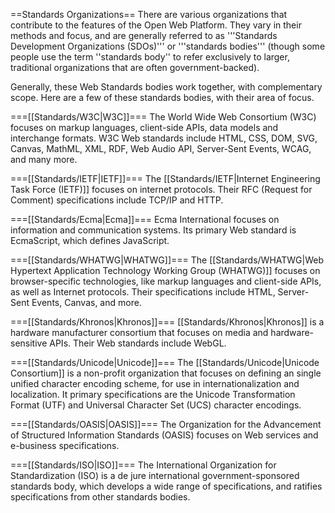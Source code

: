 ==Standards Organizations==
There are various organizations that contribute to the features of the Open Web Platform. They vary in their methods and focus, and are generally referred to as '''Standards Development Organizations (SDOs)''' or '''standards bodies''' (though some people use the term ''standards body'' to refer exclusively to larger, traditional organizations that are often government-backed).

Generally, these Web Standards bodies work together, with complementary scope. Here are a few of these standards bodies, with their area of focus.

===[[Standards/W3C|W3C]]===
The World Wide Web Consortium (W3C) focuses on markup languages, client-side APIs, data models and interchange formats. W3C Web standards include HTML, CSS, DOM, SVG, Canvas, MathML, XML, RDF, Web Audio API, Server-Sent Events, WCAG, and many more.

===[[Standards/IETF|IETF]]===
The [[Standards/IETF|Internet Engineering Task Force (IETF)]] focuses on internet protocols. Their RFC (Request for Comment) specifications include TCP/IP and HTTP. 

===[[Standards/Ecma|Ecma]]===
Ecma International focuses on information and communication systems. Its primary Web standard is EcmaScript, which defines JavaScript.

===[[Standards/WHATWG|WHATWG]]===
The [[Standards/WHATWG|Web Hypertext Application Technology Working Group (WHATWG)]] focuses on browser-specific technologies, like markup languages and client-side APIs, as well as Internet protocols. Their specifications include HTML, Server-Sent Events, Canvas, and more.

===[[Standards/Khronos|Khronos]]===
[[Standards/Khronos|Khronos]] is a hardware manufacturer consortium that focuses on media and hardware-sensitive APIs. Their Web standards include WebGL.

===[[Standards/Unicode|Unicode]]===
The [[Standards/Unicode|Unicode Consortium]] is a non-profit organization that focuses on defining an single unified character encoding scheme, for use in internationalization and localization. It primary specifications are the Unicode Transformation Format (UTF) and Universal Character Set (UCS) character encodings.

===[[Standards/OASIS|OASIS]]===
The Organization for the Advancement of Structured Information Standards (OASIS) focuses on Web services and e-business specifications.

===[[Standards/ISO|ISO]]===
The International Organization for Standardization (ISO) is a de jure international government-sponsored standards body, which develops a wide range of specifications, and ratifies specifications from other standards bodies.